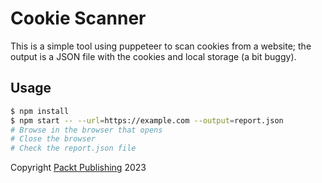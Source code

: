 # Cookie Scanner

This is a simple tool using puppeteer to scan cookies from a website; the output is a JSON file with the cookies and local storage (a bit buggy).

## Usage

```bash
$ npm install
$ npm start -- --url=https://example.com --output=report.json
# Browse in the browser that opens
# Close the browser
# Check the report.json file
```

Copyright [Packt Publishing](https://www.packtpub.com/) 2023